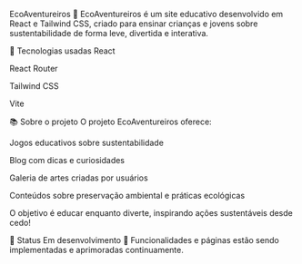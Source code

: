 EcoAventureiros 🌱
EcoAventureiros é um site educativo desenvolvido em React e Tailwind CSS, criado para ensinar crianças e jovens sobre sustentabilidade de forma leve, divertida e interativa.

🚀 Tecnologias usadas
React

React Router

Tailwind CSS

Vite

📚 Sobre o projeto
O projeto EcoAventureiros oferece:

Jogos educativos sobre sustentabilidade

Blog com dicas e curiosidades

Galeria de artes criadas por usuários

Conteúdos sobre preservação ambiental e práticas ecológicas

O objetivo é educar enquanto diverte, inspirando ações sustentáveis desde cedo!

🔧 Status
Em desenvolvimento 🚧
Funcionalidades e páginas estão sendo implementadas e aprimoradas continuamente.
